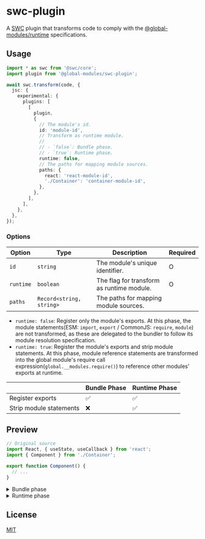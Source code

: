 # swc-plugin

A [SWC](https://swc.rs) plugin that transforms code to comply with the [@global-modules/runtime](https://github.com/leegeunhyeok/global-modules/tree/main/packages/runtime) specifications.

## Usage

```ts
import * as swc from '@swc/core';
import plugin from '@global-modules/swc-plugin';

await swc.transform(code, {
  jsc: {
    experimental: {
      plugins: [
        [
          plugin,
          {
            // The module's id.
            id: 'module-id',
            // Transform as runtime module.
            //
            // - `false`: Bundle phase.
            // - `true`: Runtime phase.
            runtime: false,
            // The paths for mapping module sources.
            paths: {
              react: 'react-module-id',
              './Container': 'container-module-id',
            },
          },
        ],
      ],
    },
  },
});
```

### Options

| Option    | Type                     | Description                               | Required |
| --------- | ------------------------ | ----------------------------------------- | -------- |
| `id`      | `string`                 | The module's unique identifier.           | O        |
| `runtime` | `boolean`                | The flag for transform as runtime module. | O        |
| `paths`   | `Record<string, string>` | The paths for mapping module sources.     |          |

- `runtime: false`: Register only the module's exports. At this phase, the module statements(ESM: `import`, `export` / CommonJS: `require`, `module`) are not transformed, as these are delegated to the bundler to follow its module resolution specification.
- `runtime: true`: Register the module's exports and strip module statements. At this phase, module reference statements are transformed into the global module's require call expression(`global.__modules.require()`) to reference other modules' exports at runtime.

|                         | Bundle Phase | Runtime Phase |
| ----------------------- | ------------ | ------------- |
| Register exports        | ✅           | ✅            |
| Strip module statements | ❌           | ✅            |

## Preview

```ts
// Original source
import React, { useState, useCallback } from 'react';
import { Component } from './Container';

export function Component() {
  // ...
}
```

<details>

<summary>Bundle phase</summary>

```ts
import React, { useState, useCallback } from 'react';
import { Component } from './Container';
const __deps = [
  // `react`
  () => ({
    default: React,
    useState,
    useCallback,
  }),
  // `./Container`
  () => ({
    Component,
  }),
];
global.__modules.define(
  function (__context) {
    const {
      default: React,
      useState,
      useCallback,
    } = __context.require('react', 0);
    const { Component } = __context.require('./Container', 1);
    function Component() {
      // ...
    }
    __x = Component;
    __context.exports(function () {
      return {
        Component: __x,
      };
    });
  },
  'mod-id',
  __deps,
);
export { __x as Component };
var __x;
```

</details>

<details>

<summary>Runtime phase</summary>

````ts
/**
 * With `paths`
 *
 * ```js
 * {
 *   "react": "react-module-id",
 *   "./Container": "container-module-id",
 * }
 * ```
 */
global.__modules.define(function (__context) {
  const {
    default: React,
    useState,
    useCallback,
  } = __context.require('react-module-id', 0); // `react`
  const { Component } = __context.require('container-module-id', 1); // `./Container`
  function Component() {
    // ...
  }
  __x = Component;
  __context.exports(function () {
    return {
      Component: __x,
    };
  });
}, 'mod-id');
var __x;
````

</details>

## License

[MIT](./LICENSE)
